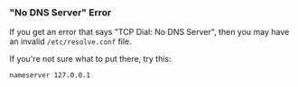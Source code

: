 ### "No DNS Server" Error

If you get an error that says "TCP Dial: No DNS Server", then you may have an invalid `/etc/resolve.conf` file.

If you're not sure what to put there, try this:

```
nameserver 127.0.0.1
```

